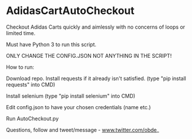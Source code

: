 # AdidasCartAutoCheckout
Checkout Adidas Carts quickly and aimlessly with no concerns of loops or limited time.



Must have Python 3 to run this script.

ONLY CHANGE THE CONFIG.JSON NOT ANYTHING IN THE SCRIPT!

How to run:

Download repo.
Install requests if it already isn't satisfied. (type "pip install requests" into CMD)

Install selenium (type "pip install selenium" into CMD)

Edit config.json to have your chosen credentials (name etc.)

Run AutoCheckout.py


Questions, follow and tweet/message - www.twitter.com/obde_
